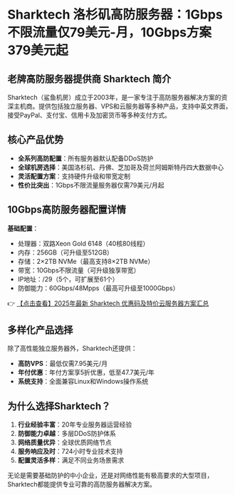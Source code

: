 # Sharktech 洛杉矶高防服务器：1Gbps不限流量仅79美元-月，10Gbps方案379美元起

## 老牌高防服务器提供商 Sharktech 简介

Sharktech（鲨鱼机房）成立于2003年，是一家专注于高防服务器解决方案的资深主机商。提供包括独立服务器、VPS和云服务器等多种产品，支持中英文界面，接受PayPal、支付宝、信用卡及加密货币等多种支付方式。

## 核心产品优势

- **全系列高防配置**：所有服务器默认配备DDoS防护
- **全球机房选择**：美国洛杉矶、丹佛、芝加哥及荷兰阿姆斯特丹四大数据中心
- **灵活配置方案**：支持硬件升级和带宽定制
- **性价比突出**：1Gbps不限流量服务器仅需79美元/月起

## 10Gbps高防服务器配置详情

**基础配置**：
- 处理器：双路Xeon Gold 6148（40核80线程）
- 内存：256GB（可升级至512GB）
- 存储：2×2TB NVMe（最高支持8×2TB NVMe）
- 带宽：10Gbps不限流量（可升级独享带宽）
- IP地址：/29（5个，可扩展至61个）
- 防御能力：60Gbps/48Mpps（最高可升级至1000Gbps）

👉 [【点击查看】2025年最新 Sharktech 优惠码及特价云服务器方案汇总](https://bit.ly/Sharktech)

## 多样化产品选择

除了高性能独立服务器外，Sharktech还提供：
- **高防VPS**：最低仅需7.95美元/月
- **年付优惠**：年付方案享5折优惠，低至47.7美元/年
- **系统支持**：全面兼容Linux和Windows操作系统

## 为什么选择Sharktech？

1. **行业经验丰富**：20年专业服务器运营经验
2. **防御能力卓越**：多层DDoS防护体系
3. **网络质量优异**：全球优质网络节点
4. **服务响应及时**：724小时专业技术支持
5. **配置灵活多样**：满足不同业务场景需求

无论是需要基础防护的中小企业，还是对网络性能有极高要求的大型项目，Sharktech都能提供专业可靠的高防服务器解决方案。